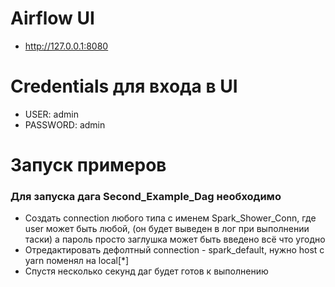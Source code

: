 # Airflow UI

* http://127.0.0.1:8080

# Credentials для входа в UI

* USER: admin
* PASSWORD: admin

# Запуск примеров

### Для запуска дага Second_Example_Dag необходимо
+ Создать connection любого типа с именем Spark_Shower_Conn,
где user может быть любой,
(он будет выведен в лог при выполнении таски) 
а пароль просто заглушка может быть введено всё что угодно 
+ Отредактировать дефолтный connection - spark_default, нужно host с yarn поменял на local[*]
+ Спустя несколько секунд даг будет готов к выполнению



